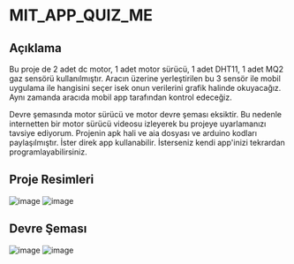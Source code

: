 # MIT_APP_QUIZ_ME

## Açıklama
Bu proje de 2 adet dc motor, 1 adet motor sürücü, 1 adet DHT11, 1 adet MQ2 gaz sensörü kullanılmıştır. Aracın üzerine yerleştirilen bu 3 sensör ile mobil uygulama ile hangisini
seçer isek onun verilerini grafik halinde okuyacağız. Aynı zamanda aracıda mobil app tarafından kontrol edeceğiz.

Devre şemasında motor sürücü ve motor devre şeması eksiktir. Bu nedenle internetten bir motor sürücü videosu izleyerek bu projeye uyarlamanızı tavsiye ediyorum.
Projenin apk hali ve aia dosyası ve arduino kodları paylaşılmıştır. İster direk app kullanabilir. İsterseniz kendi app'inizi tekrardan programlayabilirsiniz.

## Proje Resimleri

![image](https://user-images.githubusercontent.com/53540561/124224722-e13f9e00-db0e-11eb-8f24-64964fe21976.png)
![image](https://user-images.githubusercontent.com/53540561/124224779-fa484f00-db0e-11eb-803b-a4bf17fabc8c.png)

## Devre Şeması

![image](https://user-images.githubusercontent.com/53540561/124225255-cb7ea880-db0f-11eb-8274-293ea73fb4ad.png)
![image](https://user-images.githubusercontent.com/53540561/124225277-d5081080-db0f-11eb-93de-85305e4f271b.png)
